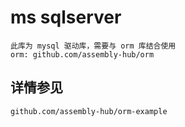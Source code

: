 # ms sqlserver
```
此库为 mysql 驱动库，需要与 orm 库结合使用
orm: github.com/assembly-hub/orm
```
## 详情参见
```
github.com/assembly-hub/orm-example
```